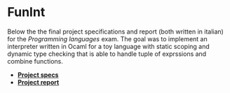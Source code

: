 # FunInt

Below the the final project specifications and report (both written in italian) for the *Programming languages* exam.
The goal was to implement an interpreter written in Ocaml for a toy language with static scoping and dynamic type checking that is able to handle tuple of exprssions and combine functions. 

+ <b>[Project specs](https://nbviewer.jupyter.org/github/MatteoGiorgi/Interprete-funzionale/blob/master/specifiche_interprete.pdf)</b>
+ <b>[Project report](https://nbviewer.jupyter.org/github/MatteoGiorgi/Interprete-funzionale/blob/master/relazione_interprete.pdf)</b>
